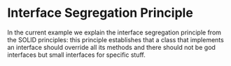 # Interface Segregation Principle

In the current example we explain the interface segregation principle from the SOLID principles:
this principle establishes that a class that implements an interface should override all its methods and there should
not be god interfaces but small interfaces for specific stuff.